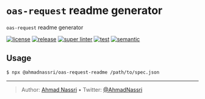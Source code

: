 # `oas-request` readme generator

`oas-request` readme generator

[![license][license-img]][license-url]
[![release][release-img]][release-url]
[![super linter][super-linter-img]][super-linter-url]
[![test][test-img]][test-url]
[![semantic][semantic-img]][semantic-url]

## Usage

``` bash
$ npx @ahmadnassri/oas-request-readme /path/to/spec.json
```

----
> Author: [Ahmad Nassri](https://www.ahmadnassri.com/) &bull;
> Twitter: [@AhmadNassri](https://twitter.com/AhmadNassri)

[license-url]: LICENSE
[license-img]: https://badgen.net/github/license/ahmadnassri/node-oas-request-readme

[release-url]: https://github.com/ahmadnassri/node-oas-request-readme/releases
[release-img]: https://badgen.net/github/release/ahmadnassri/node-oas-request-readme

[super-linter-url]: https://github.com/ahmadnassri/node-oas-request-readme/actions?query=workflow%3Asuper-linter
[super-linter-img]: https://github.com/ahmadnassri/node-oas-request-readme/workflows/super-linter/badge.svg

[test-url]: https://github.com/ahmadnassri/node-oas-request-readme/actions?query=workflow%3Atest
[test-img]: https://github.com/ahmadnassri/node-oas-request-readme/workflows/test/badge.svg

[semantic-url]: https://github.com/ahmadnassri/node-oas-request-readme/actions?query=workflow%3Arelease
[semantic-img]: https://badgen.net/badge/📦/semantically%20released/blue

